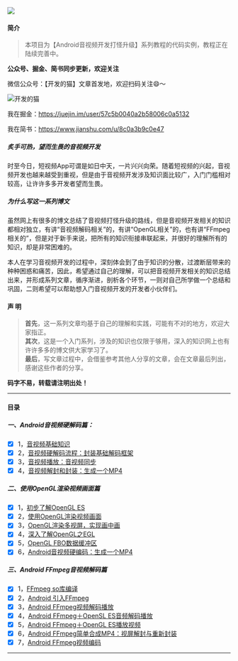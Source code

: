 
![](https://github.com/ChenLittlePing/LearningVideo/blob/master/cover.jpg)

#### 简介

> 本项目为【Android音视频开发打怪升级】系列教程的代码实例，教程正在陆续完善中。

**公众号、掘金、简书同步更新，欢迎关注**

微信公众号：【开发的猫】文章首发地，欢迎扫码关注😄～

![开发的猫](https://github.com/ChenLittlePing/LearningVideo/blob/6e54f71b7e9138da6268d57e198dfdeaa1d3a4d7/qrcode_for_wx.jpg)

我在掘金：https://juejin.im/user/57c5b0040a2b58006c0a5132

我在简书：https://www.jianshu.com/u/8c0a3b9c0e47  

##### 炙手可热，望而生畏的音视频开发

时至今日，短视频App可谓是如日中天，一片兴兴向荣。随着短视频的兴起，音视频开发也越来越受到重视，但是由于音视频开发涉及知识面比较广，入门门槛相对较高，让许许多多开发者望而生畏。

##### 为什么写这一系列博文

虽然网上有很多的博文总结了音视频打怪升级的路线，但是音视频开发相关的知识都相对独立，有讲“音视频解码相关”的，有讲“OpenGL相关”的，也有讲“FFmpeg相关的”，但是对于新手来说，把所有的知识衔接串联起来，并很好的理解所有的知识，却是非常困难的。

本人在学习音视频开发的过程中，深刻体会到了由于知识的分散，过渡断层带来的种种困惑和痛苦，因此，希望通过自己的理解，可以把音视频开发相关的知识总结出来，并形成系列文章，循序渐进，剖析各个环节，一则对自己所学做一个总结和巩固，二则希望可以帮助想入门音视频开发的开发者小伙伴们。

#### 声 明

> **首先**，这一系列文章均基于自己的理解和实践，可能有不对的地方，欢迎大家指正。  
**其次**，这是一个入门系列，涉及的知识也仅限于够用，深入的知识网上也有许许多多的博文供大家学习了。  
**最后**，写文章过程中，会借鉴参考其他人分享的文章，会在文章最后列出，感谢这些作者的分享。

**码字不易，转载请注明出处！**

---

#### 目录
##### 一、Android音视频硬解码篇：
  - [x] 1，[音视频基础知识](https://www.jianshu.com/p/1749d2d43ecb)
  - [x] 2，[音视频硬解码流程：封装基础解码框架](https://www.jianshu.com/p/ff65ef5207ce)
  - [x] 3，[音视频播放：音视频同步](https://www.jianshu.com/p/ba8db84f8fe8)
  - [x] 4，[音视频解封和封装：生成一个MP4](https://www.jianshu.com/p/105147d75dfa)
  
##### 二、使用OpenGL渲染视频画面篇
  - [x] 1，[初步了解OpenGL ES](https://www.jianshu.com/p/2158d4aec142)
  - [x] 2，[使用OpenGL渲染视频画面](https://www.jianshu.com/p/176880b2b3a2)
  - [x] 3，[OpenGL渲染多视屏，实现画中画](https://www.jianshu.com/p/0e56e9678dd5)
  - [x] 4，[深入了解OpenGL之EGL](https://www.jianshu.com/p/9f4f6c72ef5a)
  - [x] 5，[OpenGL FBO数据缓冲区](https://www.jianshu.com/p/1a7741608083)
  - [x] 6，[Android音视频硬编码：生成一个MP4](https://www.jianshu.com/p/bfdeac7da147)

##### 三、Android FFmpeg音视频解码篇
  - [x] 1，[FFmpeg so库编译](https://www.jianshu.com/p/350f8e083e82)
  - [x] 2，[Android 引入FFmpeg](https://www.jianshu.com/p/2c9918546edc)
  - [x] 3，[Android FFmpeg视频解码播放](https://www.jianshu.com/p/d7c8f49d9ea4)
  - [x] 4，[Android FFmpeg＋OpenSL ES音频解码播放](https://www.jianshu.com/p/28fc978721b4)
  - [x] 5，[Android FFmpeg＋OpenGL ES播放视频](https://www.jianshu.com/p/b725777bf41c)
  - [x] 6，[Android FFmpeg简单合成MP4：视屏解封与重新封装](https://www.jianshu.com/p/a2a28a17b817)
  - [x] 7，[Android FFmpeg视频编码](https://www.jianshu.com/p/e4bd9fe1c06d)
---
